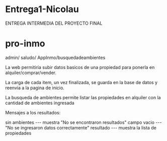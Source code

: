 # Entrega1-Nicolau
ENTREGA INTERMEDIA DEL PROYECTO FINAL

# pro-inmo

admin/
saludo/
AppInmo/busquedadeambientes

La web permitiría subir datos basicos de una propiedad para ponerla en alquiler/comprar/vender.

La carga de cada item, un vez finalizada, se guarda en la base de datos y reenvia a la pagina de inicio.

La busqueda de ambientes permite listar las propiedades en alquiler con la cantidad de ambientes ingresada

Mensajes a los resultados:

sin ambientes --- muestra "No se encontraron resultados"
campo vacio --- "No se ingresaron datos correctamente"
resultado --- muestra la lista de propiedades
